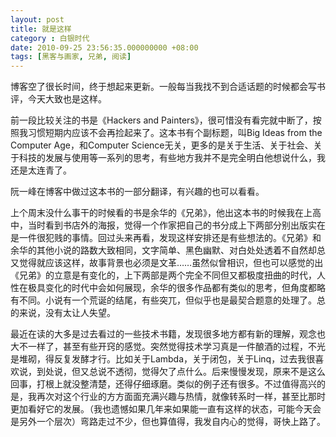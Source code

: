 ```yaml
---
layout: post 
title: 就是这样 
category : 白银时代
date: 2010-09-25 23:56:35.000000000 +08:00
tags: [黑客与画家, 兄弟, 阅读]
---
```


博客空了很长时间，终于想起来更新。一般每当我找不到合适话题的时候都会写书评，今天大致也是这样。
  
前一段比较关注的书是《Hackers and Painters》，很可惜没有看完就中断了，按照我习惯短期内应该不会再捡起来了。这本书有个副标题，叫Big Ideas from the Computer Age，和Computer Science无关，更多的是关于生活、关于社会、关于科技的发展与使用等一系列的思考，有些地方我并不是完全明白他想说什么，我还是太连青了。

阮一峰在博客中做过这本书的一部分翻译，有兴趣的也可以看看。
  
上个周末没什么事干的时候看的书是余华的《兄弟》，他出这本书的时候我在上高中，当时看到书店外的海报，觉得一个作家把自己的书分成上下两部分别出版实在是一件很犯贱的事情。回过头来再看，发现这样安排还是有些想法的。《兄弟》和余华的其他小说的路数大致相同，文字简单、黑色幽默、对白处处透着不自然却总又觉得就应该这样，故事背景也必须是文革……虽然似曾相识，但也可以感觉的出《兄弟》的立意是有变化的，上下两部是两个完全不同但又都极度扭曲的时代，人性在极具变化的时代中会如何展现，余华的很多作品都有类似的思考，但角度都略有不同。小说有一个荒诞的结尾，有些突兀，但似乎也是最契合题意的处理了。总的来说，没有太让人失望。
  
最近在读的大多是过去看过的一些技术书籍，发现很多地方都有新的理解，观念也大不一样了，甚至有些开窍的感觉。突然觉得技术学习真是一件酿酒的过程，不光是堆砌，得反复发酵才行。比如关于Lambda，关于闭包，关于Linq，过去我很喜欢说，到处说，但又总说不透彻，觉得欠了点什么。后来慢慢发现，原来不是这么回事，打根上就没整清楚，还得仔细琢磨。类似的例子还有很多。不过值得高兴的是，我再次对这个行业的方方面面充满兴趣与热情，就像转系时一样，甚至比那时更加看好它的发展。（我也遗憾如果几年来如果能一直有这样的状态，可能今天会是另外一个层次）弯路走过不少，但也算值得，我发自内心的觉得，哥快上路了。

